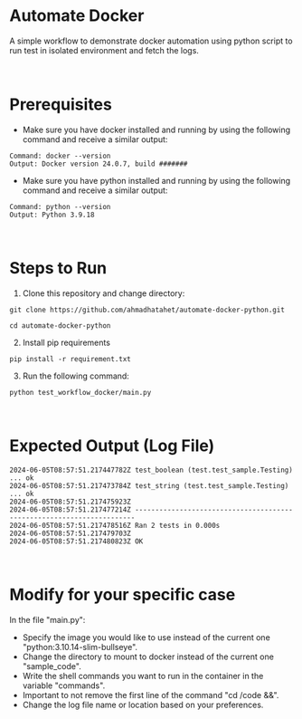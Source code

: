 # Automate Docker
A simple workflow to demonstrate docker automation using python script to run test in isolated environment and fetch the logs.

<br />

# Prerequisites
- Make sure you have docker installed and running by using the following command and receive a similar output:
```
Command: docker --version
Output: Docker version 24.0.7, build #######
```
- Make sure you have python installed and running by using the following command and receive a similar output:
```
Command: python --version
Output: Python 3.9.18
```

<br />

# Steps to Run
1. Clone this repository and change directory:
```
git clone https://github.com/ahmadhatahet/automate-docker-python.git

cd automate-docker-python
```

2. Install pip requirements
```
pip install -r requirement.txt
```

3. Run the following command:
```
python test_workflow_docker/main.py
```

<br />

# Expected Output (Log File)
```
2024-06-05T08:57:51.217447782Z test_boolean (test.test_sample.Testing) ... ok
2024-06-05T08:57:51.217473784Z test_string (test.test_sample.Testing) ... ok
2024-06-05T08:57:51.217475923Z
2024-06-05T08:57:51.217477214Z ----------------------------------------------------------------------
2024-06-05T08:57:51.217478516Z Ran 2 tests in 0.000s
2024-06-05T08:57:51.217479703Z
2024-06-05T08:57:51.217480823Z OK
```

<br />

# Modify for your specific case
In the file "main.py":
- Specify the image you would like to use instead of the current one "python:3.10.14-slim-bullseye".
- Change the directory to mount to docker instead of the current one "sample_code".
- Write the shell commands you want to run in the container in the variable "commands".
- Important to not remove the first line of the command "cd /code &&".
- Change the log file name or location based on your preferences.